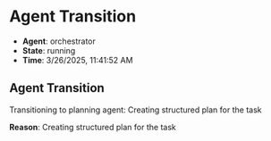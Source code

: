 # Agent Transition

- **Agent**: orchestrator
- **State**: running
- **Time**: 3/26/2025, 11:41:52 AM

## Agent Transition

Transitioning to planning agent: Creating structured plan for the task

**Reason**: Creating structured plan for the task

